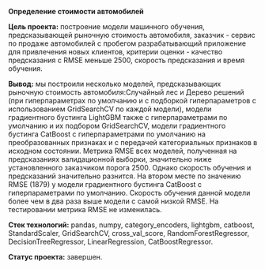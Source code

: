 ﻿
 **Определение стоимости автомобилей**
 
 **Цель проекта:** построение модели машинного обучения, предсказывающей рыночную стоимость автомобиля, заказчик - сервис по продаже автомобилей с пробегом разрабатывающий приложение для привлечения новых клиентов, критерии оценки - качество предсказания с  RMSE меньше 2500, скорость предсказания и время обучения. 
 
 **Вывод:** мы построили несколько моделей, предсказывающих рыночную стоимость автомобиля:Случайный лес и Дерево решений (при гиперпараметрах по умолчанию и с подборкой гиперпараметров с использованием GridSearchCV по каждой модели), модели градиентного бустинга LightGBM также с гиперпараметрами по умолчанию и их подбором GridSearchCV, модели градиентного бустинга CatBoost с гиперпараметрами по умолчанию на преобразованных признаках и с передачей категориальных признаков в исходном состоянии. Метрика RMSE всех моделей, полученная на предсказаниях валидационной выборки, значительно ниже установленного заказчиком порога 2500. Однако скорость обучения и предсказаний значительно разнится. На втором месте по значению RMSE (1879) у модели градиентного бустинга CatBoost с гиперпараметрами по умолчанию. Скорость обучения данной модели более чем в два раза выше модели с самой низкой RMSE. На тестировании метрика RMSE не изменилась.

**Стек технологий:** pandas, numpy, category_encoders, lightgbm, catboost,  StandardScaler, GridSearchCV, cross_val_score, RandomForestRegressor, DecisionTreeRegressor, LinearRegression, CatBoostRegressor.

**Статус проекта:** завершен.
